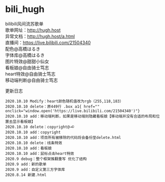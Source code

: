 # bili_hugh
bilibili风间流苏歌单<br>
歌单网址：http://hugh.host<br>
异常文档：http://hugh.host/a.html<br>
直播间：https://live.bilibili.com/21504340<br>
配色@高橋はるき<br>
字体库@高橋はるき<br>
图片特效@甜甜小仙女<br>
看板娘@自由骑士笃志<br>
heart特效@自由骑士笃志<br>
移动端判断@自由骑士笃志<br>

更新日志<br>
```
2020.10.10 Modify：heart颜色随机值改为rgb（255,118,183）
2020.10.10 delete：原449行 .box a1{ href="" onclick="window.open('https://live.bilibili.com/21504340')"}
2020.10.10 add：移动端判断，如果是移动端则隐藏看板娘【移动端并没有合适的布局和位置去显示看板娘】
2020.10.10 delete：copyright@→©
2020.10.10 add：copyright
2020.10.10 add：项目所有被移除的代码将会备份至delete.html
2020.10.10 delete：线条特效
2020.10.10 add：看板娘
2020.10.10 add：鼠标点击heart特效
2020.9 debug：整个框架推翻重写 优化了结构
2020.9 add：新的歌单
2020.9 add：自定义第三方字体库
2020.8.14 新建.html

